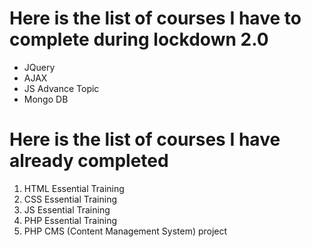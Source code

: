 # Here is the list of courses I have to complete during lockdown 2.0
- JQuery
- AJAX
- JS Advance Topic
- Mongo DB

# Here is the list of courses I have already completed
1. HTML Essential Training
2. CSS Essential Training
3. JS Essential Training
4. PHP Essential Training
5. PHP CMS (Content Management System) project
